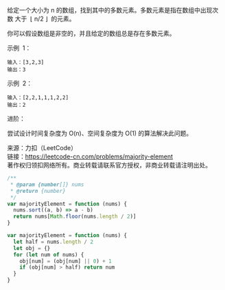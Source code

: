 给定一个大小为 n 的数组，找到其中的多数元素。多数元素是指在数组中出现次数 大于  ⌊ n/2 ⌋  的元素。

你可以假设数组是非空的，并且给定的数组总是存在多数元素。

示例  1：

```
输入：[3,2,3]
输出：3
```

示例  2：

```
输入：[2,2,1,1,1,2,2]
输出：2
```

进阶：

尝试设计时间复杂度为 O(n)、空间复杂度为 O(1) 的算法解决此问题。

来源：力扣（LeetCode）<br/>
链接：https://leetcode-cn.com/problems/majority-element<br/>
著作权归领扣网络所有。商业转载请联系官方授权，非商业转载请注明出处。<br/>

```js
/**
 * @param {number[]} nums
 * @return {number}
 */
var majorityElement = function (nums) {
  nums.sort((a, b) => a - b)
  return nums[Math.floor(nums.length / 2)]
}
```

```js
var majorityElement = function (nums) {
  let half = nums.length / 2
  let obj = {}
  for (let num of nums) {
    obj[num] = (obj[num] || 0) + 1
    if (obj[num] > half) return num
  }
}
```
